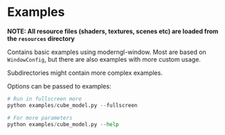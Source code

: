 
# Examples

**NOTE: All resource files (shaders, textures, scenes etc) are loaded from the `resources` directory**

Contains basic examples using moderngl-window.
Most are based on `WindowConfig`, but there are also examples
with more custom usage.

Subdirectories might contain more complex examples.

Options can be passed to examples:

```python
# Run in fullscreen more
python examples/cube_model.py --fullscreen

# For more parameters
python examples/cube_model.py --help
```
